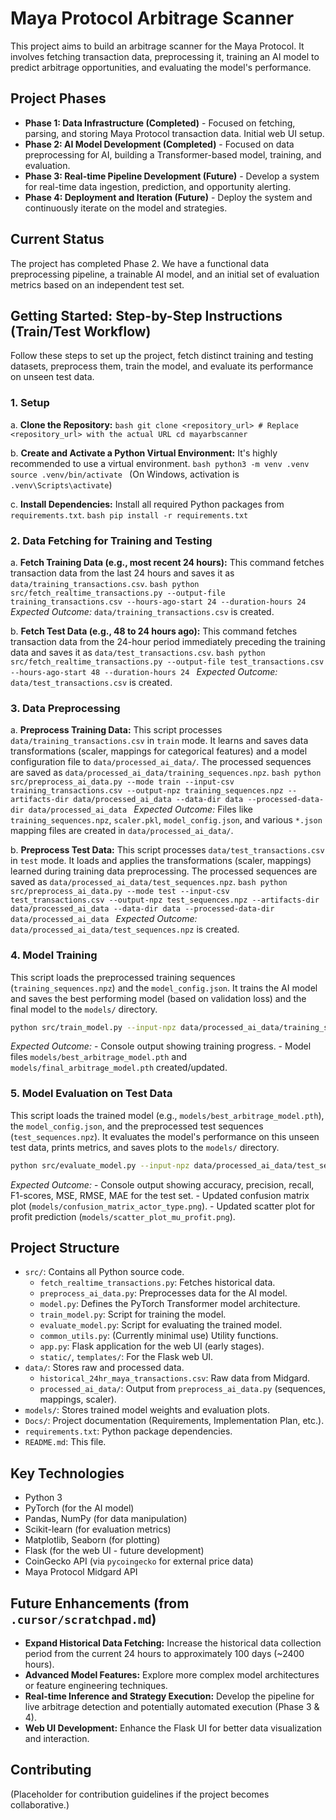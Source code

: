 # Maya Protocol Arbitrage Scanner

This project aims to build an arbitrage scanner for the Maya Protocol. It involves fetching transaction data, preprocessing it, training an AI model to predict arbitrage opportunities, and evaluating the model's performance.

## Project Phases

-   **Phase 1: Data Infrastructure (Completed)** - Focused on fetching, parsing, and storing Maya Protocol transaction data. Initial web UI setup.
-   **Phase 2: AI Model Development (Completed)** - Focused on data preprocessing for AI, building a Transformer-based model, training, and evaluation.
-   **Phase 3: Real-time Pipeline Development (Future)** - Develop a system for real-time data ingestion, prediction, and opportunity alerting.
-   **Phase 4: Deployment and Iteration (Future)** - Deploy the system and continuously iterate on the model and strategies.

## Current Status

The project has completed Phase 2. We have a functional data preprocessing pipeline, a trainable AI model, and an initial set of evaluation metrics based on an independent test set.

## Getting Started: Step-by-Step Instructions (Train/Test Workflow)

Follow these steps to set up the project, fetch distinct training and testing datasets, preprocess them, train the model, and evaluate its performance on unseen test data.

### 1. Setup

   a. **Clone the Repository:**
      ```bash
      git clone <repository_url> # Replace <repository_url> with the actual URL
      cd mayarbscanner 
      ```

   b. **Create and Activate a Python Virtual Environment:**
      It's highly recommended to use a virtual environment.
      ```bash
      python3 -m venv .venv
      source .venv/bin/activate
      ```
      (On Windows, activation is `.venv\Scripts\activate`)

   c. **Install Dependencies:**
      Install all required Python packages from `requirements.txt`.
      ```bash
      pip install -r requirements.txt
      ```

### 2. Data Fetching for Training and Testing

   a. **Fetch Training Data (e.g., most recent 24 hours):**
      This command fetches transaction data from the last 24 hours and saves it as `data/training_transactions.csv`.
      ```bash
      python src/fetch_realtime_transactions.py --output-file training_transactions.csv --hours-ago-start 24 --duration-hours 24
      ```
      *Expected Outcome:* `data/training_transactions.csv` is created.

   b. **Fetch Test Data (e.g., 48 to 24 hours ago):**
      This command fetches transaction data from the 24-hour period immediately preceding the training data and saves it as `data/test_transactions.csv`.
      ```bash
      python src/fetch_realtime_transactions.py --output-file test_transactions.csv --hours-ago-start 48 --duration-hours 24
      ```
      *Expected Outcome:* `data/test_transactions.csv` is created.

### 3. Data Preprocessing

   a. **Preprocess Training Data:**
      This script processes `data/training_transactions.csv` in `train` mode. It learns and saves data transformations (scaler, mappings for categorical features) and a model configuration file to `data/processed_ai_data/`. The processed sequences are saved as `data/processed_ai_data/training_sequences.npz`.
      ```bash
      python src/preprocess_ai_data.py --mode train --input-csv training_transactions.csv --output-npz training_sequences.npz --artifacts-dir data/processed_ai_data --data-dir data --processed-data-dir data/processed_ai_data
      ```
      *Expected Outcome:* Files like `training_sequences.npz`, `scaler.pkl`, `model_config.json`, and various `*.json` mapping files are created in `data/processed_ai_data/`.

   b. **Preprocess Test Data:**
      This script processes `data/test_transactions.csv` in `test` mode. It loads and applies the transformations (scaler, mappings) learned during training data preprocessing. The processed sequences are saved as `data/processed_ai_data/test_sequences.npz`.
      ```bash
      python src/preprocess_ai_data.py --mode test --input-csv test_transactions.csv --output-npz test_sequences.npz --artifacts-dir data/processed_ai_data --data-dir data --processed-data-dir data/processed_ai_data
      ```
      *Expected Outcome:* `data/processed_ai_data/test_sequences.npz` is created.

### 4. Model Training

   This script loads the preprocessed training sequences (`training_sequences.npz`) and the `model_config.json`. It trains the AI model and saves the best performing model (based on validation loss) and the final model to the `models/` directory.
   ```bash
   python src/train_model.py --input-npz data/processed_ai_data/training_sequences.npz --model-config-path data/processed_ai_data/model_config.json --model-save-dir models
   ```
   *Expected Outcome:*
     - Console output showing training progress.
     - Model files `models/best_arbitrage_model.pth` and `models/final_arbitrage_model.pth` created/updated.

### 5. Model Evaluation on Test Data

   This script loads the trained model (e.g., `models/best_arbitrage_model.pth`), the `model_config.json`, and the preprocessed test sequences (`test_sequences.npz`). It evaluates the model's performance on this unseen test data, prints metrics, and saves plots to the `models/` directory.
   ```bash
   python src/evaluate_model.py --input-npz data/processed_ai_data/test_sequences.npz --model-config-path data/processed_ai_data/model_config.json --model-weights-path models/best_arbitrage_model.pth --output-dir models
   ```
   *Expected Outcome:*
     - Console output showing accuracy, precision, recall, F1-scores, MSE, RMSE, MAE for the test set.
     - Updated confusion matrix plot (`models/confusion_matrix_actor_type.png`).
     - Updated scatter plot for profit prediction (`models/scatter_plot_mu_profit.png`).

## Project Structure

-   `src/`: Contains all Python source code.
    -   `fetch_realtime_transactions.py`: Fetches historical data.
    -   `preprocess_ai_data.py`: Preprocesses data for the AI model.
    -   `model.py`: Defines the PyTorch Transformer model architecture.
    -   `train_model.py`: Script for training the model.
    -   `evaluate_model.py`: Script for evaluating the trained model.
    -   `common_utils.py`: (Currently minimal use) Utility functions.
    -   `app.py`: Flask application for the web UI (early stages).
    -   `static/`, `templates/`: For the Flask web UI.
-   `data/`: Stores raw and processed data.
    -   `historical_24hr_maya_transactions.csv`: Raw data from Midgard.
    -   `processed_ai_data/`: Output from `preprocess_ai_data.py` (sequences, mappings, scaler).
-   `models/`: Stores trained model weights and evaluation plots.
-   `Docs/`: Project documentation (Requirements, Implementation Plan, etc.).
-   `requirements.txt`: Python package dependencies.
-   `README.md`: This file.

## Key Technologies

-   Python 3
-   PyTorch (for the AI model)
-   Pandas, NumPy (for data manipulation)
-   Scikit-learn (for evaluation metrics)
-   Matplotlib, Seaborn (for plotting)
-   Flask (for the web UI - future development)
-   CoinGecko API (via `pycoingecko` for external price data)
-   Maya Protocol Midgard API

## Future Enhancements (from `.cursor/scratchpad.md`)

-   **Expand Historical Data Fetching:** Increase the historical data collection period from the current 24 hours to approximately 100 days (~2400 hours).
-   **Advanced Model Features:** Explore more complex model architectures or feature engineering techniques.
-   **Real-time Inference and Strategy Execution:** Develop the pipeline for live arbitrage detection and potentially automated execution (Phase 3 & 4).
-   **Web UI Development:** Enhance the Flask UI for better data visualization and interaction.

## Contributing

(Placeholder for contribution guidelines if the project becomes collaborative.)
